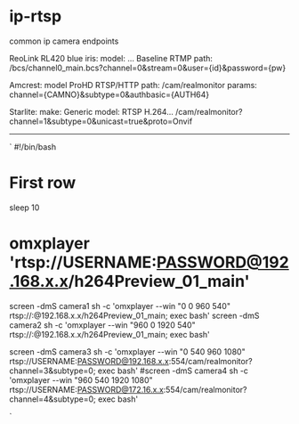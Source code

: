 # ip-rtsp
common ip camera endpoints

ReoLink RL420
blue iris:
model: ... Baseline RTMP
path: /bcs/channel0_main.bcs?channel=0&stream=0&user={id}&password={pw}

Amcrest:
model ProHD RTSP/HTTP
path: /cam/realmonitor
params: channel={CAMNO}&subtype=0&authbasic={AUTH64}

Starlite:
make: Generic
model: RTSP H.264...
/cam/realmonitor?channel=1&subtype=0&unicast=true&proto=Onvif


___________________
`
#!/bin/bash

# First row
sleep 10
# omxplayer 'rtsp://USERNAME:PASSWORD@192.168.x.x/h264Preview_01_main'
screen -dmS camera1 sh -c 'omxplayer --win "0 0 960 540" rtsp://<USERNAME>:<PASSWORD>@192.168.x.x/h264Preview_01_main; exec bash'
screen -dmS camera2 sh -c 'omxplayer --win "960 0 1920 540" rtsp://<USERNAME>:<PASSWORD>@192.168.x.x/h264Preview_01_main; exec bash'

screen -dmS camera3 sh -c 'omxplayer --win "0 540 960 1080" rtsp://USERNAME:PASSWORD@192.168.x.x:554/cam/realmonitor?channel=3&subtype=0; exec bash'
#screen -dmS camera4 sh -c 'omxplayer --win "960 540 1920 1080" rtsp://USERNAME:PASSWORD@172.16.x.x:554/cam/realmonitor?channel=4&subtype=0; exec bash'

`
